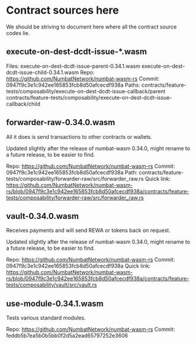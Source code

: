 # Contract sources here

We should be striving to document here where all the contract source codes lie.

## execute-on-dest-dcdt-issue-*.wasm

Files:
    execute-on-dest-dcdt-issue-parent-0.34.1.wasm
    execute-on-dest-dcdt-issue-child-0.34.1.wasm
Repo: https://github.com/NumbatNetwork/numbat-wasm-rs
Commit: 0947f9c3e1c942ee165853fcb8d50afcecdf938a
Paths:
    contracts/feature-tests/composability/execute-on-dest-dcdt-issue-callback/parent
    contracts/feature-tests/composability/execute-on-dest-dcdt-issue-callback/child

## forwarder-raw-0.34.0.wasm

All it does is send transactions to other contracts or wallets.

Updated slightly after the release of numbat-wasm 0.34.0, might rename to a future release, to be easier to find.

Repo: https://github.com/NumbatNetwork/numbat-wasm-rs
Commit: 0947f9c3e1c942ee165853fcb8d50afcecdf938a
Path: contracts/feature-tests/composability/forwarder-raw/src/forwarder_raw.rs
Quick link: https://github.com/NumbatNetwork/numbat-wasm-rs/blob/0947f9c3e1c942ee165853fcb8d50afcecdf938a/contracts/feature-tests/composability/forwarder-raw/src/forwarder_raw.rs

## vault-0.34.0.wasm

Receives payments and will send REWA or tokens back on request.

Updated slightly after the release of numbat-wasm 0.34.0, might rename to a future release, to be easier to find.

Repo: https://github.com/NumbatNetwork/numbat-wasm-rs
Commit: 0947f9c3e1c942ee165853fcb8d50afcecdf938a
Quick link: https://github.com/NumbatNetwork/numbat-wasm-rs/blob/0947f9c3e1c942ee165853fcb8d50afcecdf938a/contracts/feature-tests/composability/vault/src/vault.rs

## use-module-0.34.1.wasm

Tests various standard modules.

Repo: https://github.com/NumbatNetwork/numbat-wasm-rs
Commit: feddb5b7ea5b0b5bb0f2d5a2ead65797252e3606
